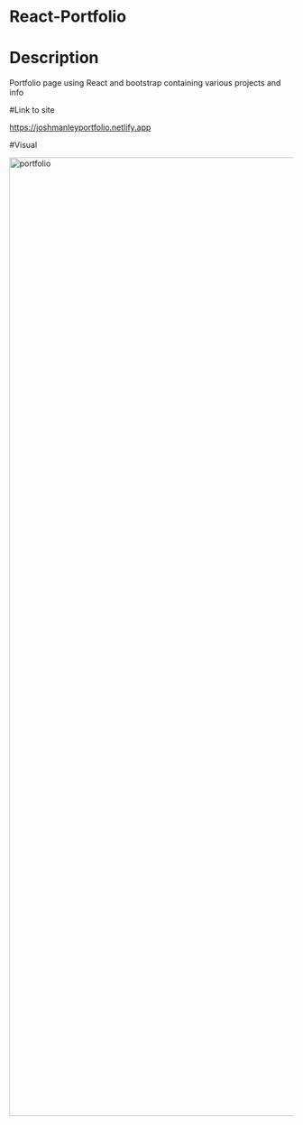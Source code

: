 # React-Portfolio

# Description
Portfolio page using React and bootstrap containing various projects and info

#Link to site

https://joshmanleyportfolio.netlify.app

#Visual

<img width="1700" alt="portfolio" src="https://github.com/Josh-Manley/React-Portfolio/assets/150214190/05494f51-0fc7-42ae-8469-0a56f42f93b9">
